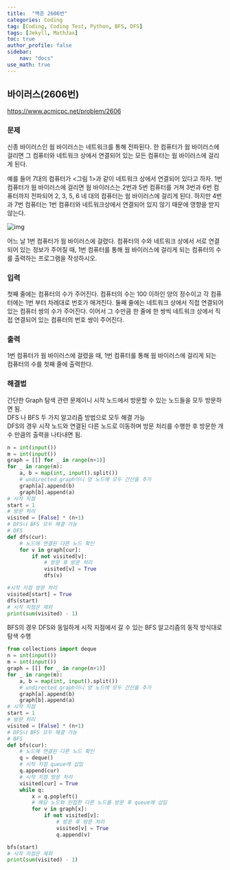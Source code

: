 ```yaml
---
title:  "백준 2606번"
categories: Coding
tag: [Coding, Coding Test, Python, BFS, DFS]
tags: [Jekyll, MathJax]
toc: true
author_profile: false
sidebar:
    nav: "docs"
use_math: true
---
```


## 바이러스(2606번)

<https://www.acmicpc.net/problem/2606>

### 문제

신종 바이러스인 웜 바이러스는 네트워크를 통해 전파된다. 한 컴퓨터가 웜 바이러스에 걸리면 그 컴퓨터와 네트워크 상에서 연결되어 있는 모든 컴퓨터는 웜 바이러스에 걸리게 된다.

예를 들어 7대의 컴퓨터가 <그림 1>과 같이 네트워크 상에서 연결되어 있다고 하자. 1번 컴퓨터가 웜 바이러스에 걸리면 웜 바이러스는 2번과 5번 컴퓨터를 거쳐 3번과 6번 컴퓨터까지 전파되어 2, 3, 5, 6 네 대의 컴퓨터는 웜 바이러스에 걸리게 된다. 하지만 4번과 7번 컴퓨터는 1번 컴퓨터와 네트워크상에서 연결되어 있지 않기 때문에 영향을 받지 않는다.

![img](https://www.acmicpc.net/upload/images/zmMEZZ8ioN6rhCdHmcIT4a7.png)

어느 날 1번 컴퓨터가 웜 바이러스에 걸렸다. 컴퓨터의 수와 네트워크 상에서 서로 연결되어 있는 정보가 주어질 때, 1번 컴퓨터를 통해 웜 바이러스에 걸리게 되는 컴퓨터의 수를 출력하는 프로그램을 작성하시오.

### 입력

첫째 줄에는 컴퓨터의 수가 주어진다. 컴퓨터의 수는 100 이하인 양의 정수이고 각 컴퓨터에는 1번 부터 차례대로 번호가 매겨진다. 둘째 줄에는 네트워크 상에서 직접 연결되어 있는 컴퓨터 쌍의 수가 주어진다. 이어서 그 수만큼 한 줄에 한 쌍씩 네트워크 상에서 직접 연결되어 있는 컴퓨터의 번호 쌍이 주어진다.

### 출력

1번 컴퓨터가 웜 바이러스에 걸렸을 때, 1번 컴퓨터를 통해 웜 바이러스에 걸리게 되는 컴퓨터의 수를 첫째 줄에 출력한다.



### 해결법

간단한 Graph 탐색 관련 문제이니 시작 노드에서 방문할 수 있는 노드들을 모두 방문하면 됨.   
DFS 나 BFS 두 가지 알고리즘 방법으로 모두 해결 가능   
DFS의 경우 시작 노드와 연결된 다른 노드로 이동하며 방문 처리를 수행한 후 방문한 개수 만큼의 출력을 나타내면 됨.   

```py
n = int(input())
m = int(input())
graph = [[] for _ in range(n+1)]
for _ in range(m):
    a, b = map(int, input().split())
    # undirected graph이니 양 노드에 모두 간선을 추가
    graph[a].append(b)
    graph[b].append(a)
# 시작 지점
start = 1
# 방문 처리
visited = [False] * (n+1)
# DFS나 BFS 모두 해결 가능
# DFS
def dfs(cur):
    # 노드에 연결된 다른 노드 확인
    for v in graph[cur]:
        if not visited[v]:
            # 방문 후 방문 처리
            visited[v] = True
            dfs(v)

#시작 지점 방문 처리
visited[start] = True
dfs(start)
# 시작 지점은 제외
print(sum(visited) - 1)
```

BFS의 경우 DFS와 동일하게 시작 지점에서 갈 수 있는 BFS 알고리즘의 동작 방식대로 탐색 수행    
```python
from collections import deque
n = int(input())
m = int(input())
graph = [[] for _ in range(n+1)]
for _ in range(m):
    a, b = map(int, input().split())
    # undirected graph이니 양 노드에 모두 간선을 추가
    graph[a].append(b)
    graph[b].append(a)
# 시작 지점
start = 1
# 방문 처리
visited = [False] * (n+1)
# DFS나 BFS 모두 해결 가능
# BFS
def bfs(cur):
    # 노드에 연결된 다른 노드 확인
    q = deque()
    # 시작 지점 queue에 삽입
    q.append(cur)
    # 시작 지점 방문 처리
    visited[cur] = True
    while q:
        x = q.popleft()
        # 해당 노드와 인접한 다른 노드를 방문 후 queue에 삽입
        for v in graph[x]:
            if not visited[v]:
                # 방문 후 방문 처리
                visited[v] = True
                q.append(v)

bfs(start)
# 시작 지점은 제외
print(sum(visited) - 1)
```

